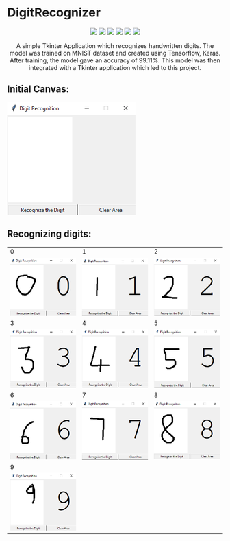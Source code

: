 # DigitRecognizer

<div align="center">
 
[![](https://img.shields.io/badge/Python-02569B?style=for-the-badge&logo=python&logoColor=white)](https://www.python.org/)
[![](https://img.shields.io/badge/TensorFlow-FF6F00?style=for-the-badge&logo=tensorflow&logoColor=white)](https://www.tensorflow.org/)
[![](https://img.shields.io/badge/Keras-D00000?style=for-the-badge&logo=Keras&logoColor=white)](https://keras.io/)
[![](https://img.shields.io/badge/Numpy-777BB4?style=for-the-badge&logo=numpy&logoColor=white)](https://numpy.org/)
[![](https://img.shields.io/badge/OpenCV-27338e?style=for-the-badge&logo=OpenCV&logoColor=white)](https://opencv.org/)
[![](https://img.shields.io/badge/Visual_Studio-5C2D91?style=for-the-badge&logo=visual%20studio&logoColor=white)](https://code.visualstudio.com/  "Visual Studio Code")

A simple Tkinter Application which recognizes handwritten digits. The model was trained on MNIST dataset and created using Tensorflow, Keras. After training, the model gave an accuracy of 99.11%. This model was then integrated with a Tkinter application which led to this project.
 
</div>

## Initial Canvas:
<img src="ss/blank_canvas.PNG">

## Recognizing digits:
<table>
  <tr>
     <td>0</td>
     <td>1</td>
     <td>2</td>
  </tr>
  <tr>
    <td><img src="ss/0.PNG"></td>
    <td><img src="ss/1.PNG"></td>
    <td><img src="ss/2.PNG"></td>
  </tr>
 <tr>
     <td>3</td>
     <td>4</td>
     <td>5</td>
  </tr>
  <tr>
    <td><img src="ss/3.PNG"></td>
    <td><img src="ss/4.PNG"></td>
    <td><img src="ss/5.PNG"></td>
  </tr>
 <tr>
     <td>6</td>
     <td>7</td>
     <td>8</td>
  </tr>
  <tr>
    <td><img src="ss/6.PNG"></td>
    <td><img src="ss/7.PNG"></td>
    <td><img src="ss/8.PNG"></td>
  </tr>
 <tr>
     <td>9</td>
  </tr>
  <tr>
    <td><img src="ss/9.PNG"></td>
  </tr>
 </table>
